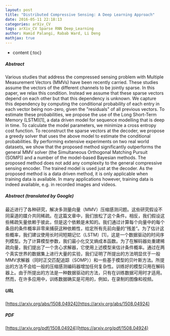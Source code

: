 ```yaml
---
layout: post
title: "Distributed Compressive Sensing: A Deep Learning Approach"
date: 2016-05-11 22:18:13
categories: arXiv_CV
tags: arXiv_CV Sparse RNN Deep_Learning
author: Hamid Palangi, Rabab Ward, Li Deng
mathjax: true
---
```


* content
{:toc}

##### Abstract
Various studies that address the compressed sensing problem with Multiple Measurement Vectors (MMVs) have been recently carried. These studies assume the vectors of the different channels to be jointly sparse. In this paper, we relax this condition. Instead we assume that these sparse vectors depend on each other but that this dependency is unknown. We capture this dependency by computing the conditional probability of each entry in each vector being non-zero, given the "residuals" of all previous vectors. To estimate these probabilities, we propose the use of the Long Short-Term Memory (LSTM)[1], a data driven model for sequence modelling that is deep in time. To calculate the model parameters, we minimize a cross entropy cost function. To reconstruct the sparse vectors at the decoder, we propose a greedy solver that uses the above model to estimate the conditional probabilities. By performing extensive experiments on two real world datasets, we show that the proposed method significantly outperforms the general MMV solver (the Simultaneous Orthogonal Matching Pursuit (SOMP)) and a number of the model-based Bayesian methods. The proposed method does not add any complexity to the general compressive sensing encoder. The trained model is used just at the decoder. As the proposed method is a data driven method, it is only applicable when training data is available. In many applications however, training data is indeed available, e.g. in recorded images and videos.

##### Abstract (translated by Google)
最近进行了各种研究，解决多测量向量（MMV）压缩感测问题。这些研究假设不同渠道的媒介共同稀疏。在这篇文章中，我们放松了这个条件。相反，我们假设这些稀疏矢量依赖于彼此，但是这个依赖是未知的。我们通过计算每个向量中的每个条目的条件概率非零来捕获这种依赖性，给定所有先前向量的“残差”。为了估计这些概率，我们建议使用长时间短期记忆（LSTM）[1]，这是一个数据驱动的时间序列模型。为了计算模型参数，我们最小化交叉熵成本函数。为了在解码器处重建稀疏向量，我们提出了一个贪心求解器，它使用上述模型来估计条件概率。通过在两个真实世界的数据集上进行大量的实验，我们证明了所提出的方法明显优于一般MMV求解器（同时正交匹配追踪（SOMP））和一些基于模型的贝叶斯方法。所提出的方法不会给一般的压缩感测编码器增加任何复杂性。训练好的模型只用在解码器上。由于所提出的方法是一种数据驱动的方法，只有在训练数据可用时才适用。然而，在许多应用中，训练数据确实是可用的，例如，在录制的图像和视频。

##### URL
[https://arxiv.org/abs/1508.04924](https://arxiv.org/abs/1508.04924)

##### PDF
[https://arxiv.org/pdf/1508.04924](https://arxiv.org/pdf/1508.04924)

